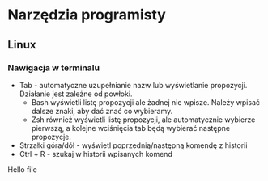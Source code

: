 # Narzędzia programisty

## Linux

### Nawigacja w terminalu

* Tab - automatyczne uzupełnianie nazw lub wyświetlanie propozycji.
  Działanie jest zależne od powłoki.
  * Bash wyświetli listę propozycji ale żadnej nie wpisze. Należy wpisać dalsze znaki, aby dać znać co wybieramy.
  * Zsh również wyświetli listę propozycji, ale automatycznie wybierze pierwszą, a kolejne wciśnięcia tab będą wybierać następne propozycje.
* Strzałki góra/dół - wyświetl poprzednią/następną komendę z historii
* Ctrl + R - szukaj w historii wpisanych komend

Hello file
